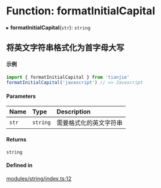 # Function: formatInitialCapital

▸ **formatInitialCapital**(`str`): `string`

## 将英文字符串格式化为首字母大写
 #### 示例
 ``` ts
import { formatInitialCapital } from 'tianjie'
formatInitialCapital('javascript') // => Javascript
````

#### Parameters

| Name | Type | Description |
| :------ | :------ | :------ |
| `str` | `string` | 需要格式化的英文字符串 |

#### Returns

`string`

#### Defined in

[modules/string/index.ts:12](https://github.com/loclink/tianjie/blob/f81e541/src/modules/string/index.ts#L12)
